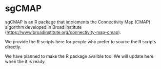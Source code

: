 # sgCMAP
sgCMAP is an R package that implements the Connectivity Map (CMAP) algorithm developed in Broad Institute (https://www.broadinstitute.org/connectivity-map-cmap).

We provide the R scripts here for people who prefer to source the R scripts directly. 

We have planned to make the R package availble too. We will update here when the it is ready.
